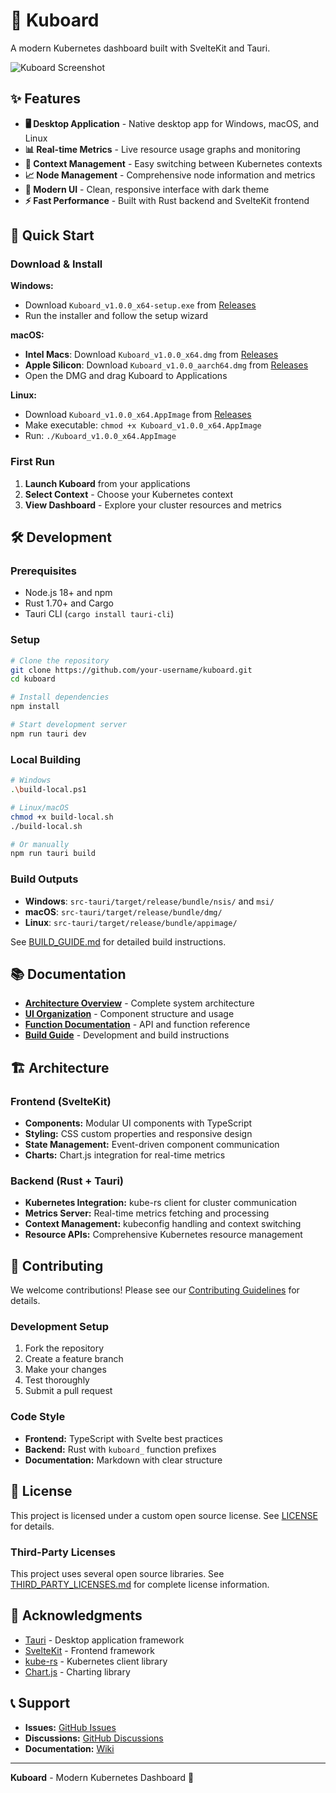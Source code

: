 # 🚢 Kuboard

A modern Kubernetes dashboard built with SvelteKit and Tauri.

![Kuboard Screenshot](https://via.placeholder.com/800x400/1a1a1a/10b981?text=Kuboard+Kubernetes+Dashboard)

## ✨ Features

- **🖥️ Desktop Application** - Native desktop app for Windows, macOS, and Linux
- **📊 Real-time Metrics** - Live resource usage graphs and monitoring
- **🔄 Context Management** - Easy switching between Kubernetes contexts
- **📈 Node Management** - Comprehensive node information and metrics
- **🎨 Modern UI** - Clean, responsive interface with dark theme
- **⚡ Fast Performance** - Built with Rust backend and SvelteKit frontend

## 🚀 Quick Start

### Download & Install

**Windows:**
- Download `Kuboard_v1.0.0_x64-setup.exe` from [Releases](https://github.com/LizardFromStateFarm/Kuboard/releases)
- Run the installer and follow the setup wizard

**macOS:**
- **Intel Macs**: Download `Kuboard_v1.0.0_x64.dmg` from [Releases](https://github.com/LizardFromStateFarm/Kuboard/releases)
- **Apple Silicon**: Download `Kuboard_v1.0.0_aarch64.dmg` from [Releases](https://github.com/LizardFromStateFarm/Kuboard/releases)
- Open the DMG and drag Kuboard to Applications

**Linux:**
- Download `Kuboard_v1.0.0_x64.AppImage` from [Releases](https://github.com/LizardFromStateFarm/Kuboard/releases)
- Make executable: `chmod +x Kuboard_v1.0.0_x64.AppImage`
- Run: `./Kuboard_v1.0.0_x64.AppImage`

### First Run

1. **Launch Kuboard** from your applications
2. **Select Context** - Choose your Kubernetes context
3. **View Dashboard** - Explore your cluster resources and metrics

## 🛠️ Development

### Prerequisites

- Node.js 18+ and npm
- Rust 1.70+ and Cargo
- Tauri CLI (`cargo install tauri-cli`)

### Setup

```bash
# Clone the repository
git clone https://github.com/your-username/kuboard.git
cd kuboard

# Install dependencies
npm install

# Start development server
npm run tauri dev
```

### Local Building

```bash
# Windows
.\build-local.ps1

# Linux/macOS
chmod +x build-local.sh
./build-local.sh

# Or manually
npm run tauri build
```

### Build Outputs
- **Windows**: `src-tauri/target/release/bundle/nsis/` and `msi/`
- **macOS**: `src-tauri/target/release/bundle/dmg/`
- **Linux**: `src-tauri/target/release/bundle/appimage/`

See [BUILD_GUIDE.md](BUILD_GUIDE.md) for detailed build instructions.

## 📚 Documentation

- **[Architecture Overview](ARCHITECTURE_OVERVIEW.md)** - Complete system architecture
- **[UI Organization](UI_ORGANIZATION_GUIDE.md)** - Component structure and usage
- **[Function Documentation](FUNCTION_DOCUMENTATION.md)** - API and function reference
- **[Build Guide](BUILD_GUIDE.md)** - Development and build instructions

## 🏗️ Architecture

### Frontend (SvelteKit)
- **Components:** Modular UI components with TypeScript
- **Styling:** CSS custom properties and responsive design
- **State Management:** Event-driven component communication
- **Charts:** Chart.js integration for real-time metrics

### Backend (Rust + Tauri)
- **Kubernetes Integration:** kube-rs client for cluster communication
- **Metrics Server:** Real-time metrics fetching and processing
- **Context Management:** kubeconfig handling and context switching
- **Resource APIs:** Comprehensive Kubernetes resource management

## 🤝 Contributing

We welcome contributions! Please see our [Contributing Guidelines](CONTRIBUTING.md) for details.

### Development Setup

1. Fork the repository
2. Create a feature branch
3. Make your changes
4. Test thoroughly
5. Submit a pull request

### Code Style

- **Frontend:** TypeScript with Svelte best practices
- **Backend:** Rust with `kuboard_` function prefixes
- **Documentation:** Markdown with clear structure

## 📄 License

This project is licensed under a custom open source license. See [LICENSE](LICENSE) for details.

### Third-Party Licenses

This project uses several open source libraries. See [THIRD_PARTY_LICENSES.md](THIRD_PARTY_LICENSES.md) for complete license information.

## 🙏 Acknowledgments

- [Tauri](https://tauri.app/) - Desktop application framework
- [SvelteKit](https://kit.svelte.dev/) - Frontend framework
- [kube-rs](https://kube.rs/) - Kubernetes client library
- [Chart.js](https://www.chartjs.org/) - Charting library

## 📞 Support

- **Issues:** [GitHub Issues](https://github.com/your-username/kuboard/issues)
- **Discussions:** [GitHub Discussions](https://github.com/your-username/kuboard/discussions)
- **Documentation:** [Wiki](https://github.com/your-username/kuboard/wiki)

---

**Kuboard** - Modern Kubernetes Dashboard 🚢